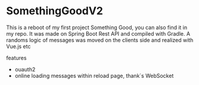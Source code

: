 # SomethingGoodV2
This is a reboot of my first project Something Good, you can also find it in my repo. 
It was made on Spring Boot Rest API and compiled with Gradle. A  randoms logic of messages  was moved  on the clients side and realized with Vue.js etc

features
- ouauth2 
- online loading messages within reload page, thank`s WebSocket
